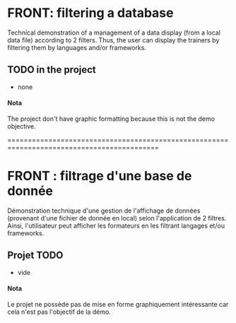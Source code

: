 # FRONT: filtering a database

Technical demonstration of a management of a data display (from a local data file) according to 2 filters.
Thus, the user can display the trainers by filtering them by languages and/or frameworks.

## TODO in the project
- none

#### Nota
The project don't have graphic formatting because this is not the demo objective.


===========================================================================================

# FRONT : filtrage d'une base de donnée
Démonstration technique d'une gestion de l'affichage de données (provenant d'une fichier de donnée en local) selon l'application de 2 filtres.
Ainsi, l'utilisateur peut afficher les formateurs en les filtrant  langages et/ou frameworks.

## Projet TODO
- vide

#### Nota
Le projet ne possède pas de mise en forme graphiquement intéressante car cela n'est pas l'objectif de la démo.
